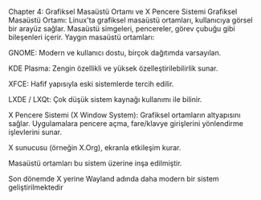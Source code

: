 Chapter 4: Grafiksel Masaüstü Ortamı ve X Pencere Sistemi
Grafiksel Masaüstü Ortamı:
Linux'ta grafiksel masaüstü ortamları, kullanıcıya görsel bir arayüz sağlar. Masaüstü simgeleri, pencereler, görev çubuğu gibi bileşenleri içerir. Yaygın masaüstü ortamları:

GNOME: Modern ve kullanıcı dostu, birçok dağıtımda varsayılan.

KDE Plasma: Zengin özellikli ve yüksek özelleştirilebilirlik sunar.

XFCE: Hafif yapısıyla eski sistemlerde tercih edilir.

LXDE / LXQt: Çok düşük sistem kaynağı kullanımı ile bilinir.

X Pencere Sistemi (X Window System):
Grafiksel ortamların altyapısını sağlar. Uygulamalara pencere açma, fare/klavye girişlerini yönlendirme işlevlerini sunar.

X sunucusu (örneğin X.Org), ekranla etkileşim kurar.

Masaüstü ortamları bu sistem üzerine inşa edilmiştir.

Son dönemde X yerine Wayland adında daha modern bir sistem geliştirilmektedir

